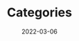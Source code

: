 ---
title: "Categories"
date: 2022-03-06
layout: "categories"
translationKey: "categories"
menu:
    main:
        weight: 7
        params: 
            icon: categories
---